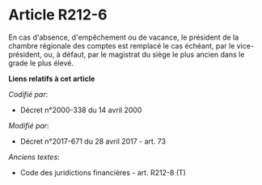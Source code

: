 # Article R212-6

En cas d'absence, d'empêchement ou de vacance, le président de la chambre régionale des comptes est remplacé le cas échéant,
par le vice-président, ou, à défaut, par le magistrat du siège le plus ancien dans le grade le plus élevé.

**Liens relatifs à cet article**

_Codifié par_:

  - Décret n°2000-338 du 14 avril 2000

_Modifié par_:

  - Décret n°2017-671 du 28 avril 2017 - art. 73

_Anciens textes_:

  - Code des juridictions financières - art. R212-8 (T)
